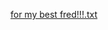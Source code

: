 [for my best fred!!!.txt](https://github.com/rexeust/4mybestfred.github.io/files/11160088/for.my.best.fred.txt)
